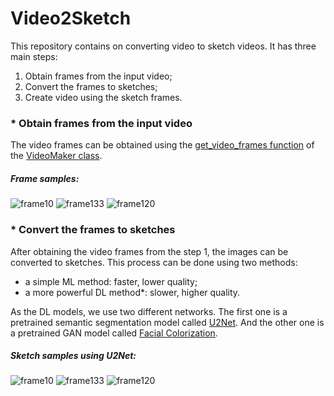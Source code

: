 # Video2Sketch

This repository contains on converting video to sketch videos. It has three main steps:
1. Obtain frames from the input video;
2. Convert the frames to sketches;
3. Create video using the sketch frames.

### * Obtain frames from the input video
The video frames can be obtained using the [get_video_frames function](https://github.com/bekhzod-olimov/Create-Image-Video-Sketch/blob/e8730aaaec2d50665fb49a766194f8cc3e6ff9d7/utils.py#L14C5-L34C56) of the [VideoMaker class](https://github.com/bekhzod-olimov/Create-Image-Video-Sketch/blob/899c258091f561b82820e3650b27fab3d2a961ce/utils.py).
##### Frame samples:

![frame10](https://github.com/bekhzod-olimov/Create-Image-Video-Sketch/assets/50166164/c6ce1f18-3a5e-4cc2-99d6-45e354a15016)
![frame133](https://github.com/bekhzod-olimov/Create-Image-Video-Sketch/assets/50166164/2d3d0592-3a25-43d2-aeea-b19ea185328d)
![frame120](https://github.com/bekhzod-olimov/Create-Image-Video-Sketch/assets/50166164/1e3bc0a7-edbc-4737-944a-dfa5e5b22115)


### * Convert the frames to sketches
After obtaining the video frames from the step 1, the images can be converted to sketches. This process can be done using two methods:

- a simple ML method: faster, lower quality;
- a more powerful DL method*: slower, higher quality.
  
As the DL models, we use two different networks. The first one is a pretrained semantic segmentation model called [U2Net](https://github.com/xuebinqin/U-2-Net).
And the other one is a pretrained GAN model called [Facial Colorization](https://github.com/SystemErrorWang/FacialCartoonization).

##### Sketch samples using U2Net:

![frame10](https://github.com/bekhzod-olimov/Create-Image-Video-Sketch/assets/50166164/143cfba4-7d0a-44ce-9880-756bc5f015ea)
![frame133](https://github.com/bekhzod-olimov/Create-Image-Video-Sketch/assets/50166164/c28d4764-de9a-47de-b11d-63aa9eb4ccbd)
![frame120](https://github.com/bekhzod-olimov/Create-Image-Video-Sketch/assets/50166164/b33d0939-932f-429e-9fa8-ec0f98a92ac5)

